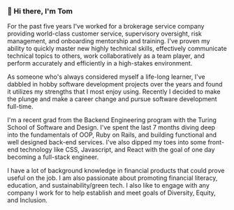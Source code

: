 ### 👋 Hi there, I'm Tom

For the past five years I've worked for a brokerage service company providing world-class customer service, supervisory oversight, risk management, and onboarding mentorship and training. I've proven my ability to quickly master new highly technical skills, effectively communicate technical topics to others, work collaboratively as a team player, and perform accurately and efficiently in a high-stakes environment.

As someone who's always considered myself a life-long learner, I've dabbled in hobby software development projects over the years and found it utilizes my strengths that I most enjoy using. Recently I decided to make the plunge and make a career change and pursue software development full-time.

I'm a recent grad from the Backend Engineering program with the Turing School of Software and Design. I've spent the last 7 months diving deep into the fundamentals of OOP, Ruby on Rails, and building functional and well designed back-end services. I've also dipped my toes into some front-end technology like CSS, Javascript, and React with the goal of one day becoming a full-stack engineer.

I have a lot of background knowledge in financial products that could prove useful on the job. I am also passionate about promoting financial literacy, education, and sustainability/green tech. I also like to engage with any company I work for to help establish and meet goals of Diversity, Equity, and Inclusion.
